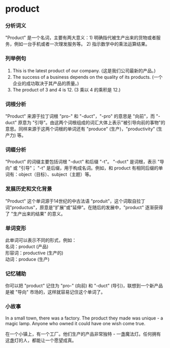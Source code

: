 # product

### 分析词义

  

"Product" 是一个名词，主要有两大意义：1) 明确指代被生产出来的货物或者服务，例如一台手机或者一次理发服务等。 2) 指示数学中的乘法运算结果。

  

### 列举例句

  

1.  This is the latest product of our company. (这是我们公司最新的产品。)
2.  The success of a business depends on the quality of its products. (一个企业的成功取决于其产品的质量。)
3.  The product of 3 and 4 is 12. (3 乘以 4 的乘积是 12.)

  

### 词根分析

  

"Product" 来源于拉丁词根 "pro-" 和 "-duct"，"-pro" 的意思是 "向前"，而 "-duct" 原意为 "引导"。由这两个词根组成的词汇大体上表示"被引导向前的事物"的意思。同样来源于这两个词根的单词还有 "produce" (生产)，"productivity" (生产力) 等。

  

### 词缀分析

  

"Product" 的词缀主要包括词根 "-duct" 和后缀 "-t"。 "-duct" 是词根，表示 "导向" 或 "引导"； "-t" 是后缀，用于构成名词。例如，和 product 有相同后缀的单词有：object（目标）、subject（主题）等。

  

### 发展历史和文化背景

  

"Product" 这个单词源于14世纪的中古法语 "produit"，这个词取自拉丁词"productus"，原意是"扩展"或"延伸"。在随后的发展中，"product" 逐渐获得了 "生产出来的结果" 的意义。

  

### 单词变形

  

此单词可以表示不同的形式，例如：  
名词：product (产品)  
形容词：productive (生产的)  
动词：produce (生产)

  

### 记忆辅助

  

你可以把 "product" 记住为 "pro-" (向前) 和 "-duct" (导引)，联想到一个新产品是被 "导向" 市场的，这样就容易记住这个单词了。

  

### 小故事

  

In a small town, there was a factory. The product they made was unique - a magic lamp. Anyone who owned it could have one wish come true.

  

在一个小镇上，有一个工厂。他们生产的产品非常独特 - 一盏魔法灯。任何拥有这盏灯的人，都能让一个愿望成真。
